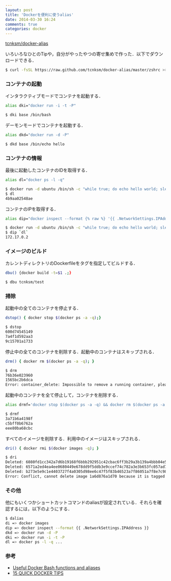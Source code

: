 ```yaml
---
layout: post
title: 'Dockerを便利に使うalias'
date: 2014-03-30 16:24
comments: true
categories: docker
---
```


[tcnksm/docker-alias](https://github.com/tcnksm/docker-alias)

いろいろなひとのTipや，自分がやったやつの寄せ集めで作った．以下でダウンロードできる．

```bash
$ curl -fsSL https://raw.github.com/tcnksm/docker-alias/master/zshrc >> ~/.zshrc && source ~/.zshrc
```

### コンテナの起動

インタラクティブモードでコンテナを起動する．

```bash
alias dki="docker run -i -t -P"
```

```bash
$ dki base /bin/bash
```

デーモンモードでコンテナを起動する．

```bash
alias dkd="docker run -d -P"
```

```bash
$ dkd base /bin/echo hello
```

### コンテナの情報

最後に起動したコンテナのIDを取得する．

```bash
alias dl="docker ps -l -q"
```

```bash
$ docker run -d ubuntu /bin/sh -c "while true; do echo hello world; sleep 1; done"
$ dl
4b9aa02548ae
```

コンテナのIPを取得する．

```bash
alias dip="docker inspect --format {% raw %} '{{ .NetworkSettings.IPAddress }}' {% endraw %}"
```

```bash
$ docker run -d ubuntu /bin/sh -c "while true; do echo hello world; sleep 1; done"
$ dip `dl`
172.17.0.2
```

### イメージのビルド

カレントディレクトリのDockerfileをタグを指定してビルドする．

```bash
dbu() {docker build -t=$1 .;}
```

```bash
$ dbu tcnksm/test 
```
### 掃除

起動中の全てのコンテナを停止する．

```bash
dstop() { docker stop $(docker ps -a -q);}
```

```bash
$ dstop
600d74545149
7a4f1d592aa3
9c15701a1733
```

停止中の全てのコンテナを削除する．起動中のコンテナはスキップされる．

```bash
drm() { docker rm $(docker ps -a -q); }
```

```bash
$ drm
76b36e023960
1565bc2b6dca
Error: container_delete: Impossible to remove a running container, please stop it first
```

起動中のコンテナを全て停止して，コンテナを削除する．

```bash
alias drmf='docker stop $(docker ps -a -q) && docker rm $(docker ps -a -q)'
```

```bash
$ drmf
3a71b6a4198f
c5bff0b6762a
eee80ba68cbc
```

すべてのイメージを削除する．利用中のイメージはスキップされる．

```bash
dri() { docker rmi $(docker images -q); }
```

```bash
$ dri
Deleted: 6080fd1cc342a7d6b19168f6bbb292951c42cbac6ff3b29a3b139a4bbb04e5d2
Deleted: 6571a2ed4ea4ee0680449e678dd9f5ddb3e9ccef74c782a3e3b653fc057ad786
Deleted: b273e5e9c1e4403727f4a0305d98ee6c47f5f83b46523a7f86051a7f8e7c980a
Error: Conflict, cannot delete image 1a6d876a1d70 because it is tagged in multiple repositories, use -f to force
```

### その他

他にもいくつかショートカットコマンドのaliasが設定されている．それらを確認するには，以下のようにする．

```bash
$ dalias
di => docker images
dip => docker inspect --format {{ .NetworkSettings.IPAddress }}
dkd => docker run -d -P
dki => docker run -i -t -P
dl => docker ps -l -q ...
```

### 参考

- [Useful Docker Bash functions and aliases](http://www.kartar.net/2014/03/some-useful-docker-bash-functions-and-aliases/)
- [15 QUICK DOCKER TIPS](http://www.centurylinklabs.com/15-quick-docker-tips/)
